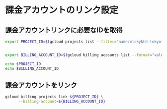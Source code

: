 # 課金アカウントのリンク設定

## 課金アカウントリンクに必要なIDを取得

```bash
export PROJECT_ID=$(gcloud projects list --filter="name:mtskykhd-tokyo-logsink" --format="value(projectId)")


export BILLING_ACCOUNT_ID=$(gcloud billing accounts list --format="value(ACCOUNT_ID)" --limit=1)

echo $PROJECT_ID
echo $BILLING_ACCOUNT_ID
```

## 課金アカウントをリンク

```bash
gcloud billing projects link ${PROJECT_ID} \
      --billing-account=${BILLING_ACCOUNT_ID}
```
